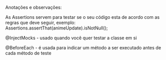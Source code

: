 Anotações e observações:

As Assertions servem para testar se o seu código esta de acordo com as regras que deve seguir, exemplo: Assertions.assertThat(animeUpdate).isNotNull();

@InjectMocks - usado quando você quer testar a classe em si

@BeforeEach - é usada para indicar um método a ser executado antes de cada método de teste
